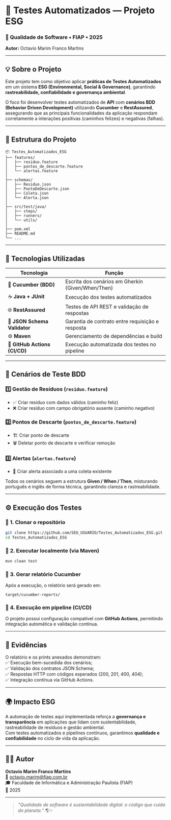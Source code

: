 # 🌱 Testes Automatizados — Projeto ESG  

### 🧪 Qualidade de Software • FIAP • 2025  
**Autor:** Octavio Marim Franco Martins  

---

## 💡 Sobre o Projeto  

Este projeto tem como objetivo aplicar **práticas de Testes Automatizados** em um sistema **ESG (Environmental, Social & Governance)**, garantindo **rastreabilidade, confiabilidade e governança ambiental**.  

O foco foi desenvolver testes automatizados de **API** com **cenários BDD (Behavior Driven Development)** utilizando **Cucumber** e **RestAssured**, assegurando que as principais funcionalidades da aplicação respondam corretamente a interações positivas (caminhos felizes) e negativas (falhas).  

---

## 🧩 Estrutura do Projeto  

```
📦 Testes_Automatizados_ESG
├── features/
│   ├── residuo.feature
│   ├── pontos_de_descarte.feature
│   └── alertas.feature
│
├── schemas/
│   ├── Residuo.json
│   ├── PontoDeDescarte.json
│   ├── Coleta.json
│   └── Alerta.json
│
├── src/test/java/
│   ├── steps/
│   ├── runners/
│   └── utils/
│
├── pom.xml
├── README.md
└── ...
```

---

## 🧠 Tecnologias Utilizadas  

| Tecnologia | Função |
|-------------|--------|
| 🥒 **Cucumber (BDD)** | Escrita dos cenários em Gherkin (Given/When/Then) |
| ☕ **Java + JUnit** | Execução dos testes automatizados |
| 🌐 **RestAssured** | Testes de API REST e validação de respostas |
| 📄 **JSON Schema Validator** | Garantia de contrato entre requisição e resposta |
| ⚙️ **Maven** | Gerenciamento de dependências e build |
| 🚀 **GitHub Actions (CI/CD)** | Execução automatizada dos testes no pipeline |

---

## 🧪 Cenários de Teste BDD  

### 1️⃣ Gestão de Resíduos (`residuo.feature`)
- ✅ Criar resíduo com dados válidos (caminho feliz)  
- ❌ Criar resíduo com campo obrigatório ausente (caminho negativo)

### 2️⃣ Pontos de Descarte (`pontos_de_descarte.feature`)
- 🏗️ Criar ponto de descarte  
- 🗑️ Deletar ponto de descarte e verificar remoção

### 3️⃣ Alertas (`alertas.feature`)
- 🚨 Criar alerta associado a uma coleta existente  

Todos os cenários seguem a estrutura **Given / When / Then**, misturando português e inglês de forma técnica, garantindo clareza e rastreabilidade.

---

## ⚙️ Execução dos Testes  

### 🔹 **1. Clonar o repositório**
```bash
git clone https://github.com/SEU_USUARIO/Testes_Automatizados_ESG.git
cd Testes_Automatizados_ESG
```

### 🔹 **2. Executar localmente (via Maven)**
```bash
mvn clean test
```

### 🔹 **3. Gerar relatório Cucumber**
Após a execução, o relatório será gerado em:
```
target/cucumber-reports/
```

### 🔹 **4. Execução em pipeline (CI/CD)**
O projeto possui configuração compatível com **GitHub Actions**, permitindo integração automática e validação contínua.

---

## 🧾 Evidências  

O relatório e os prints anexados demonstram:  
✅ Execução bem-sucedida dos cenários;  
✅ Validação dos contratos JSON Schema;  
✅ Respostas HTTP com códigos esperados (200, 201, 400, 404);  
✅ Integração contínua via GitHub Actions.

---

## 🌍 Impacto ESG  

A automação de testes aqui implementada reforça a **governança e transparência** em aplicações que lidam com sustentabilidade, rastreabilidade de resíduos e gestão ambiental.  
Com testes automatizados e pipelines contínuos, garantimos **qualidade e confiabilidade** no ciclo de vida da aplicação.  

---

## 👨‍💻 Autor  

**Octavio Marim Franco Martins**  
📧 octavio.marim@fiap.com.br  
🎓 Faculdade de Informática e Administração Paulista (FIAP)  
📅 2025  

---

> _“Qualidade de software é sustentabilidade digital: o código que cuida do planeta.”_ 🌎✨
